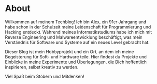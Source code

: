 
# About

Willkommen auf meinem Techblog! Ich bin Alex, ein 91er Jahrgang und habe schon in der 
Schulzeit meine Leidenschaft für Programmierung und Hacking entdeckt. 
Während meines Informatikstudiums habe ich mich mit Reverse Engineering und Malwareentwicklung beschäftigt, 
was mein Verständnis für Software und Systeme auf ein neues Level gebracht hat.

Dieser Blog ist mein Hobbyprojekt und ein Ort, 
an dem ich meine Begeisterung für Soft- und Hardware teile. 
Hier findest du Projekte und Einblicke in meine Experimente und Überlegungen, 
die Dich hoffentlich inspirieren, selbst kreativ zu werden.

Viel Spaß beim Stöbern und Mitdenken!